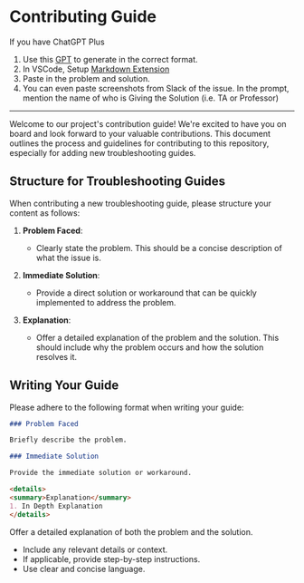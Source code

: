 # Contributing Guide

If you have ChatGPT Plus

1. Use this [GPT](https://chat.openai.com/g/g-70xo16Zkj-devops-guidegen) to generate in the correct format.
2. In VSCode, Setup [Markdown Extension](https://marketplace.visualstudio.com/items?itemName=cweijan.vscode-office)
3. Paste in the problem and solution.
4. You can even paste screenshots from Slack of the issue. In the prompt, mention the name of who is Giving the Solution (i.e. TA or Professor)

---

Welcome to our project's contribution guide! We're excited to have you on board and look forward to your valuable contributions. This document outlines the process and guidelines for contributing to this repository, especially for adding new troubleshooting guides.

## Structure for Troubleshooting Guides

When contributing a new troubleshooting guide, please structure your content as follows:

1. **Problem Faced**:

   - Clearly state the problem. This should be a concise description of what the issue is.
2. **Immediate Solution**:

   - Provide a direct solution or workaround that can be quickly implemented to address the problem.
3. **Explanation**:

   - Offer a detailed explanation of the problem and the solution. This should include why the problem occurs and how the solution resolves it.

## Writing Your Guide

Please adhere to the following format when writing your guide:

```markdown
### Problem Faced

Briefly describe the problem.

### Immediate Solution

Provide the immediate solution or workaround.

<details> 
<summary>Explanation</summary>
1. In Depth Explanation
</details>
```

Offer a detailed explanation of both the problem and the solution.

- Include any relevant details or context.
- If applicable, provide step-by-step instructions.
- Use clear and concise language.
